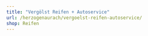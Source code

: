 ```yaml
---
title: "Vergölst Reifen + Autoservice"
url: /herzogenaurach/vergoelst-reifen-autoservice/
shop: Reifen
---
```

